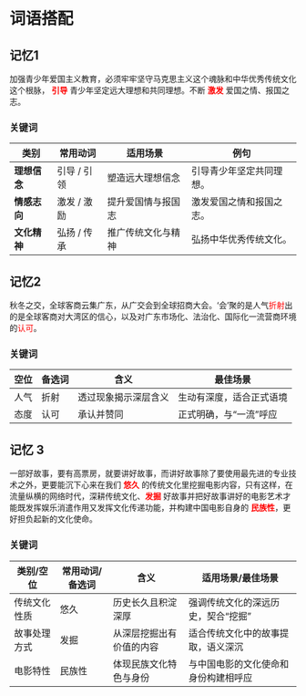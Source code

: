 # 词语搭配

## 记忆1
加强青少年爱国主义教育，必须牢牢坚守马克思主义这个魂脉和中华优秀传统文化这个根脉， **<font color="#ff0000">引导</font>** 青少年坚定远大理想和共同理想。不断 **<font color="#ff0000">激发</font>** 爱国之情、报国之志。

### 关键词


| **类别**       | **常用动词**   | **适用场景**         | **例句**                     |
|----------------|----------------|----------------------|------------------------------|
| **理想信念**   | 引导 / 引领    | 塑造远大理想信念     | 引导青少年坚定共同理想。     |
| **情感志向**   | 激发 / 激励    | 提升爱国情与报国志   | 激发爱国之情和报国之志。     |
| **文化精神**   | 弘扬 / 传承    | 推广传统文化与精神   | 弘扬中华优秀传统文化。       |

## 记忆2
秋冬之交，全球客商云集广东，从广交会到全球招商大会。‘会’聚的是人气<font color="#ff0000">折射</font>出的是全球客商对大湾区的信心，以及对广东市场化、法治化、国际化一流营商环境的<font color="#ff0000">认可</font>。

### 关键词

| **空位** | **备选词**         | **含义**           | **最佳场景**           |
|----------|--------------------|--------------------|------------------------|
| 人气     | 折射              | 透过现象揭示深层含义 | 生动有深度，适合正式语境 |
| 态度     | 认可              | 承认并赞同         | 正式明确，与“一流”呼应  |

## 记忆 3
一部好故事，要有高票房，就要讲好故事，而讲好故事除了要使用最先进的专业技术之外，更要能沉下心来在我们 **<font color="#ff0000">悠久</font>** 的传统文化里挖掘电影内容，只有这样，在流量纵横的网络时代，深耕传统文化、**<font color="#ff0000">发掘</font>** 好故事并把好故事讲好的电影艺术才能既发挥娱乐消遣作用又发挥文化传递功能，并构建中国电影自身的 **<font color="#ff0000">民族性</font>**，更好担负起新的文化使命。

### 关键词

| **类别/空位** | **常用动词/备选词** | **含义**                     | **适用场景/最佳场景**                  |
|---------------|---------------------|------------------------------|---------------------------------------|
| 传统文化性质   | 悠久               | 历史长久且积淀深厚           | 强调传统文化的深远历史，契合“挖掘”     |
| 故事处理方式   | 发掘               | 从深层挖掘出有价值的内容     | 适合传统文化中的故事提取，语义深沉     |
| 电影特性       | 民族性             | 体现民族文化特色与身份       | 与中国电影的文化使命和身份构建相呼应   |
